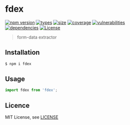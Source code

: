 <h1 align="left">fdex</h1>

[![npm version][npm-src]][npm-href]
[![types][types-src]][types-href]
[![size][size-src]][size-href]
[![coverage][coverage-src]][coverage-href]
[![vulnerabilities][vulnerabilities-src]][vulnerabilities-href]
[![dependencies][dep-src]][dep-href]
[![License][license-src]][license-href]

> form-data extractor

## Installation

```bash
$ npm i fdex
```

## Usage

```js
import fdex from 'fdex';

```

## Licence

MIT License, see [LICENSE](./LICENSE)

[npm-src]: https://badgen.net/npm/v/fdex

[npm-href]: https://www.npmjs.com/package/fdex

[size-src]: https://badgen.net/packagephobia/install/fdex

[size-href]: https://packagephobia.com/result?p=fdex

[types-src]: https://badgen.net/npm/types/fdex

[types-href]: https://www.npmjs.com/package/fdex

[coverage-src]: https://coveralls.io/repos/github/sovrin/fdex/badge.svg?branch=master

[coverage-href]: https://coveralls.io/github/sovrin/fdex?branch=master

[vulnerabilities-src]: https://snyk.io/test/github/sovrin/fdex/badge.svg

[vulnerabilities-href]: https://snyk.io/test/github/sovrin/fdex

[dep-src]: https://img.shields.io/librariesio/release/npm/fdex

[dep-href]: https://img.shields.io/librariesio/release/npm/fdex

[license-src]: https://badgen.net/github/license/sovrin/fdex

[license-href]: LICENSE
